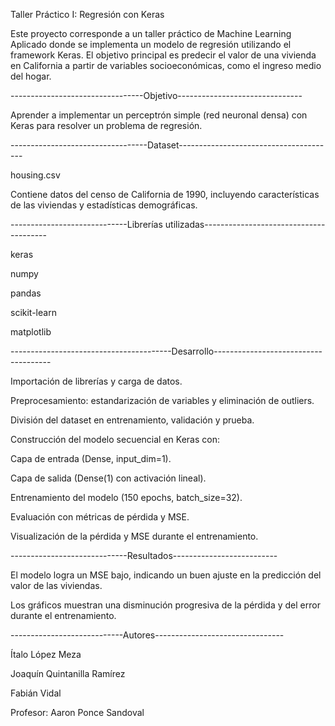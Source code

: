 Taller Práctico I: Regresión con Keras

Este proyecto corresponde a un taller práctico de Machine Learning Aplicado donde se implementa un modelo de regresión utilizando el framework Keras. El objetivo principal es predecir el valor de una vivienda en California a partir de variables socioeconómicas, como el ingreso medio del hogar.

---------------------------------Objetivo-------------------------------

Aprender a implementar un perceptrón simple (red neuronal densa) con Keras para resolver un problema de regresión.

----------------------------------Dataset---------------------------------------

housing.csv

Contiene datos del censo de California de 1990, incluyendo características de las viviendas y estadísticas demográficas.

-----------------------------Librerías utilizadas---------------------------------------

keras

numpy

pandas

scikit-learn

matplotlib

----------------------------------------Desarrollo-------------------------------------

Importación de librerías y carga de datos.

Preprocesamiento: estandarización de variables y eliminación de outliers.

División del dataset en entrenamiento, validación y prueba.

Construcción del modelo secuencial en Keras con:

Capa de entrada (Dense, input_dim=1).

Capa de salida (Dense(1) con activación lineal).

Entrenamiento del modelo (150 epochs, batch_size=32).

Evaluación con métricas de pérdida y MSE.

Visualización de la pérdida y MSE durante el entrenamiento.

-----------------------------Resultados--------------------------

El modelo logra un MSE bajo, indicando un buen ajuste en la predicción del valor de las viviendas.

Los gráficos muestran una disminución progresiva de la pérdida y del error durante el entrenamiento.

----------------------------Autores--------------------------------

Ítalo López Meza

Joaquín Quintanilla Ramírez

Fabián Vidal

Profesor: Aaron Ponce Sandoval
